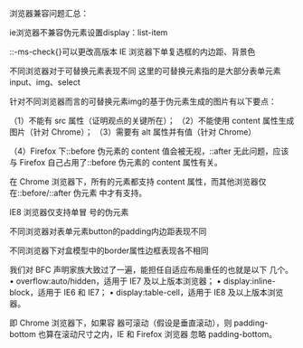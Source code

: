 浏览器兼容问题汇总：

ie浏览器不兼容伪元素设置display：list-item

::-ms-check{}可以更改高版本 IE 浏览器下单复选框的内边距、背景色

不同浏览器对于可替换元素表现不同  这里的可替换元素指的是大部分表单元素input、img、select

针对不同浏览器而言的可替换元素img的基于伪元素生成的图片有以下要点：

（1）不能有 src 属性（证明观点的关键所在）；
（2）不能使用 content 属性生成图片（针对 Chrome）；
（3）需要有 alt 属性并有值（针对 Chrome）

（4）Firefox 下::before 伪元素的 content 值会被无视，::after 无此问题，应该与
Firefox 自己占用了::before 伪元素的 content 属性有关。

在 Chrome
浏览器下，所有的元素都支持 content 属性，而其他浏览器仅在::before/::after 伪元素
中才有支持。

IE8 浏览器仅支持单冒
号的伪元素

不同浏览器对表单元素button的padding内边距表现不同

不同浏览器下对盒模型中的border属性边框表现各不相同

我们对 BFC 声明家族大致过了一遍，能担任自适应布局重任的也就是以下
几个。
• overflow:auto/hidden，适用于 IE7 及以上版本浏览器；
• display:inline-block，适用于 IE6 和 IE7；
• display:table-cell，适用于 IE8 及以上版本浏览器。

即 Chrome 浏览器下，如果容
器可滚动（假设是垂直滚动），则 padding-bottom 也算在滚动尺寸之内，IE 和 Firefox 浏览器
忽略 padding-bottom。